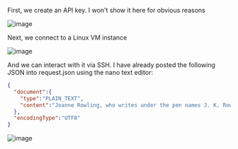 First, we create an API key. I won't show it here for obvious reasons

![image](https://github.com/user-attachments/assets/8705f8d5-dc49-4a4b-8f0e-a25a73304c9b)

Next, we connect to a Linux VM instance

![image](https://github.com/user-attachments/assets/12432145-e561-495e-8645-2c56b863eca2)

And we can interact with it via SSH. I have already posted the following JSON into request.json using the nano text editor:

```json
{
  "document":{
    "type":"PLAIN_TEXT",
    "content":"Joanne Rowling, who writes under the pen names J. K. Rowling and Robert Galbraith, is a British novelist and screenwriter who wrote the Harry Potter fantasy series."
  },
  "encodingType":"UTF8"
}
```

![image](https://github.com/user-attachments/assets/2d0e5fb2-3ffe-4c66-8439-24323b6a3102)

